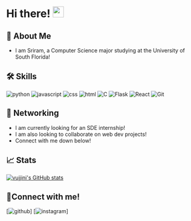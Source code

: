 # Hi there! <img src="https://media.giphy.com/media/hvRJCLFzcasrR4ia7z/giphy.gif" width="29px" height="29px">

## 🚀 About Me

- I am Sriram, a Computer Science major studying at the University of South Florida! 

## 🛠️ Skills

 <!--- feel free to add your own badges and skills. Google https://img.shields.io/badge/SKILL-NAME-000000?style=for-the-badge&logo=SKILL-NAME&logoColor=white) for badges -->
 
![python](https://img.shields.io/badge/Python-000000?style=for-the-badge&logo=python&logoColor=white)
![javascript](https://img.shields.io/badge/JavaScript-000000?style=for-the-badge&logo=javascript&logoColor=F7DF1E)
![css](https://img.shields.io/badge/CSS3-000000?style=for-the-badge&logo=css3&logoColor=white)
![html](https://img.shields.io/badge/HTML5-000000?style=for-the-badge&logo=html5&logoColor=white)
![C](https://img.shields.io/badge/C-000000?style=for-the-badge&logo=C&logoColor=white)
![Flask](https://img.shields.io/badge/flask-000000?style=for-the-badge&logo=flask&logoColor=white)
![React](https://img.shields.io/badge/react-000000?style=for-the-badge&logo=react&logoColor=white)
![Git](https://img.shields.io/badge/Git-000000?style=for-the-badge&logo=git&logoColor=white)

## 📝 Networking
- I am currently looking for an SDE internship!
- I am also looking to collaborate on web dev projects!
- Connect with me down below!

## 📈 Stats
[![vujjini's GitHub stats](https://github-readme-stats.vercel.app/api?username=vujjini)](https://github.com/vujjini/github-readme-stats)

## 🔗Connect with me!
[![github](https://img.shields.io/badge/GitHub-000000?style=for-the-badge&logo=GitHub&logoColor=white)]<!--((https://github.com/vujjini)-->
[![instagram](https://img.shields.io/badge/Instagram-000000?style=for-the-badge&logo=Instagram&logoColor=pink)]<!---((https://www.instagram.com/sriram___007)-->
<!-- [![linked-in](https://img.shields.io/badge/LinkedIn-000000?style=for-the-badge&logo=LinkedIn&logoColor=blue)]<!---((https://www.linkedin.com/in/LINKEDIN)-->
<!-- [![twitter](https://img.shields.io/badge/Twitter-000000?style=for-the-badge&logo=Twitter&logoColor=blue)]-((https://twitter.com/) -->

